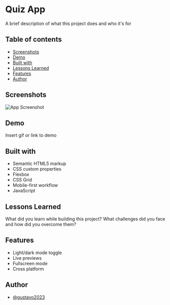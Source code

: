 # Quiz App

A brief description of what this project does and who it's for

## Table of contents

- [Screenshots](#screenshots)
- [Demo](#demo)
- [Built with](#built-with)
- [Lessons Learned](#lessons-learned)
- [Features](#features)
- [Author](#author)

## Screenshots

![App Screenshot](https://via.placeholder.com/468x300?text=App+Screenshot+Here)

## Demo

Insert gif or link to demo

## Built with

- Semantic HTML5 markup
- CSS custom properties
- Flexbox
- CSS Grid
- Mobile-first workflow
- JavaScript

## Lessons Learned

What did you learn while building this project? What challenges did you face and how did you overcome them?

## Features

- Light/dark mode toggle
- Live previews
- Fullscreen mode
- Cross platform

## Author

- [@gustavo2023](https://github.com/gustavo2023)
